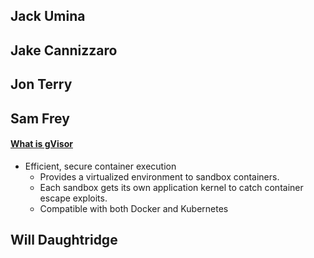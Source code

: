 ## Jack Umina



## Jake Cannizzaro



## Jon Terry



## Sam Frey
#### [What is gVisor](https://gvisor.dev/docs/)
- Efficient, secure container execution
    - Provides a virtualized environment to sandbox containers.
    - Each sandbox gets its own application kernel to catch container escape exploits.
    - Compatible with both Docker and Kubernetes


## Will Daughtridge



